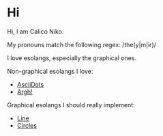 # Hi

Hi, I am Calico Niko.

My pronouns match the following regex: /the(y|m|ir)/

I love esolangs, especially the graphical ones.

Non-graphical esolangs I love:
 * [AsciiDots](https://esolangs.org/wiki/AsciiDots)
 * [Argh!](https://esolangs.org/wiki/Argh!)

Graphical esolangs I should really implement:
 * [Line](https://esolangs.org/wiki/Line)
 * [Circles](https://esolangs.org/wiki/Circles)
